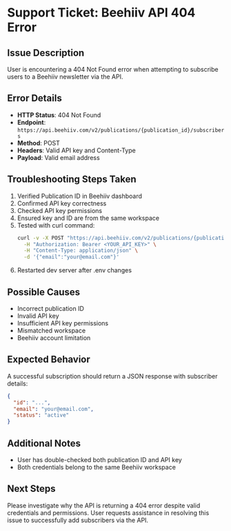 # Support Ticket: Beehiiv API 404 Error

## Issue Description
User is encountering a 404 Not Found error when attempting to subscribe users to a Beehiiv newsletter via the API.

## Error Details
- **HTTP Status**: 404 Not Found
- **Endpoint**: `https://api.beehiiv.com/v2/publications/{publication_id}/subscribers`
- **Method**: POST
- **Headers**: Valid API key and Content-Type
- **Payload**: Valid email address

## Troubleshooting Steps Taken
1. Verified Publication ID in Beehiiv dashboard
2. Confirmed API key correctness
3. Checked API key permissions
4. Ensured key and ID are from the same workspace
5. Tested with curl command:
   ```bash
   curl -v -X POST "https://api.beehiiv.com/v2/publications/{publication_id}/subscribers" \
     -H "Authorization: Bearer <YOUR_API_KEY>" \
     -H "Content-Type: application/json" \
     -d '{"email":"your@email.com"}'
   ```
6. Restarted dev server after .env changes

## Possible Causes
- Incorrect publication ID
- Invalid API key
- Insufficient API key permissions
- Mismatched workspace
- Beehiiv account limitation

## Expected Behavior
A successful subscription should return a JSON response with subscriber details:
```json
{
  "id": "...",
  "email": "your@email.com",
  "status": "active"
}
```

## Additional Notes
- User has double-checked both publication ID and API key
- Both credentials belong to the same Beehiiv workspace

## Next Steps
Please investigate why the API is returning a 404 error despite valid credentials and permissions. User requests assistance in resolving this issue to successfully add subscribers via the API.
